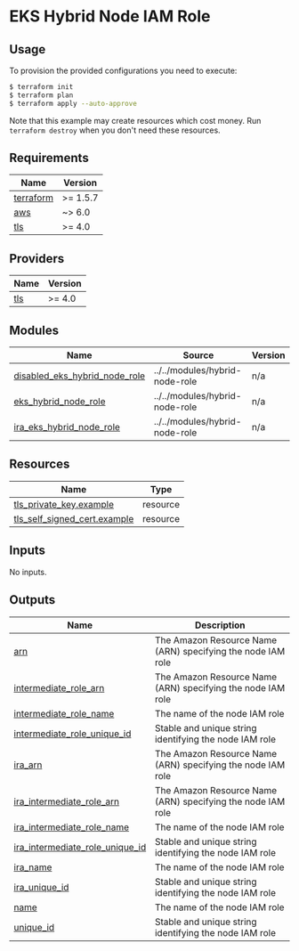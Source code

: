 # EKS Hybrid Node IAM Role

## Usage

To provision the provided configurations you need to execute:

```bash
$ terraform init
$ terraform plan
$ terraform apply --auto-approve
```

Note that this example may create resources which cost money. Run `terraform destroy` when you don't need these resources.

<!-- BEGIN_TF_DOCS -->
## Requirements

| Name | Version |
|------|---------|
| <a name="requirement_terraform"></a> [terraform](#requirement\_terraform) | >= 1.5.7 |
| <a name="requirement_aws"></a> [aws](#requirement\_aws) | ~> 6.0 |
| <a name="requirement_tls"></a> [tls](#requirement\_tls) | >= 4.0 |

## Providers

| Name | Version |
|------|---------|
| <a name="provider_tls"></a> [tls](#provider\_tls) | >= 4.0 |

## Modules

| Name | Source | Version |
|------|--------|---------|
| <a name="module_disabled_eks_hybrid_node_role"></a> [disabled\_eks\_hybrid\_node\_role](#module\_disabled\_eks\_hybrid\_node\_role) | ../../modules/hybrid-node-role | n/a |
| <a name="module_eks_hybrid_node_role"></a> [eks\_hybrid\_node\_role](#module\_eks\_hybrid\_node\_role) | ../../modules/hybrid-node-role | n/a |
| <a name="module_ira_eks_hybrid_node_role"></a> [ira\_eks\_hybrid\_node\_role](#module\_ira\_eks\_hybrid\_node\_role) | ../../modules/hybrid-node-role | n/a |

## Resources

| Name | Type |
|------|------|
| [tls_private_key.example](https://registry.terraform.io/providers/hashicorp/tls/latest/docs/resources/private_key) | resource |
| [tls_self_signed_cert.example](https://registry.terraform.io/providers/hashicorp/tls/latest/docs/resources/self_signed_cert) | resource |

## Inputs

No inputs.

## Outputs

| Name | Description |
|------|-------------|
| <a name="output_arn"></a> [arn](#output\_arn) | The Amazon Resource Name (ARN) specifying the node IAM role |
| <a name="output_intermediate_role_arn"></a> [intermediate\_role\_arn](#output\_intermediate\_role\_arn) | The Amazon Resource Name (ARN) specifying the node IAM role |
| <a name="output_intermediate_role_name"></a> [intermediate\_role\_name](#output\_intermediate\_role\_name) | The name of the node IAM role |
| <a name="output_intermediate_role_unique_id"></a> [intermediate\_role\_unique\_id](#output\_intermediate\_role\_unique\_id) | Stable and unique string identifying the node IAM role |
| <a name="output_ira_arn"></a> [ira\_arn](#output\_ira\_arn) | The Amazon Resource Name (ARN) specifying the node IAM role |
| <a name="output_ira_intermediate_role_arn"></a> [ira\_intermediate\_role\_arn](#output\_ira\_intermediate\_role\_arn) | The Amazon Resource Name (ARN) specifying the node IAM role |
| <a name="output_ira_intermediate_role_name"></a> [ira\_intermediate\_role\_name](#output\_ira\_intermediate\_role\_name) | The name of the node IAM role |
| <a name="output_ira_intermediate_role_unique_id"></a> [ira\_intermediate\_role\_unique\_id](#output\_ira\_intermediate\_role\_unique\_id) | Stable and unique string identifying the node IAM role |
| <a name="output_ira_name"></a> [ira\_name](#output\_ira\_name) | The name of the node IAM role |
| <a name="output_ira_unique_id"></a> [ira\_unique\_id](#output\_ira\_unique\_id) | Stable and unique string identifying the node IAM role |
| <a name="output_name"></a> [name](#output\_name) | The name of the node IAM role |
| <a name="output_unique_id"></a> [unique\_id](#output\_unique\_id) | Stable and unique string identifying the node IAM role |
<!-- END_TF_DOCS -->
